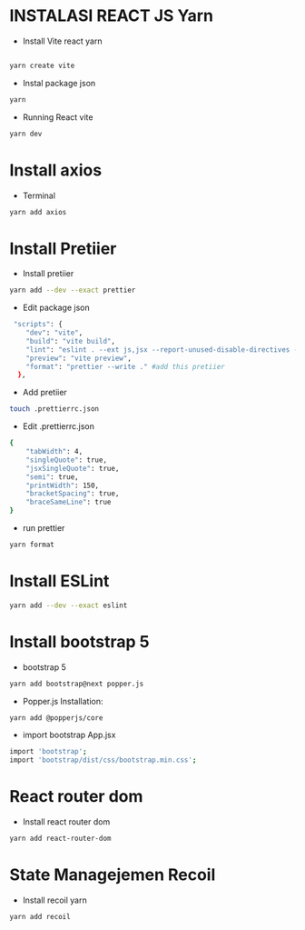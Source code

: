 # INSTALASI REACT JS Yarn

-   Install Vite react yarn

```bash

yarn create vite
```

-   Instal package json

```bash
yarn
```

-   Running React vite

```bash
yarn dev
```

# Install axios

-   Terminal

```bash
yarn add axios
```

# Install Pretiier

-   Install pretiier

```bash
yarn add --dev --exact prettier
```

-   Edit package json

```bash
 "scripts": {
    "dev": "vite",
    "build": "vite build",
    "lint": "eslint . --ext js,jsx --report-unused-disable-directives --max-warnings 0",
    "preview": "vite preview",
    "format": "prettier --write ." #add this pretiier
  },
```

-   Add pretiier

```bash
touch .prettierrc.json
```

-   Edit .prettierrc.json

```bash
{
    "tabWidth": 4,
    "singleQuote": true,
    "jsxSingleQuote": true,
    "semi": true,
    "printWidth": 150,
    "bracketSpacing": true,
    "braceSameLine": true
}
```

-   run prettier

```bash
yarn format
```

# Install ESLint

```bash
yarn add --dev --exact eslint
```

# Install bootstrap 5

-   bootstrap 5

```bash
yarn add bootstrap@next popper.js
```

-   Popper.js Installation:

```bash
yarn add @popperjs/core
```

-   import bootstrap App.jsx

```bash
import 'bootstrap';
import 'bootstrap/dist/css/bootstrap.min.css';
```

# React router dom

-   Install react router dom

```bash
yarn add react-router-dom
```

# State Managejemen Recoil

- Install recoil yarn

```bash
yarn add recoil
```